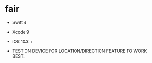 # fair

- Swift 4

- Xcode 9

- iOS 10.3 +

- TEST ON DEVICE FOR LOCATION/DIRECTION FEATURE TO WORK BEST.
